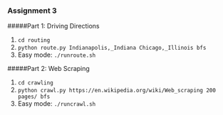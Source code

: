 ### Assignment 3

#####Part 1: Driving Directions

  1. `cd routing`
  2. `python route.py Indianapolis,_Indiana Chicago,_Illinois bfs`
  3. Easy mode: `./runroute.sh`


#####Part 2: Web Scraping

  1. `cd crawling`
  2. `python crawl.py https://en.wikipedia.org/wiki/Web_scraping 200 pages/ bfs`
  3. Easy mode: `./runcrawl.sh`